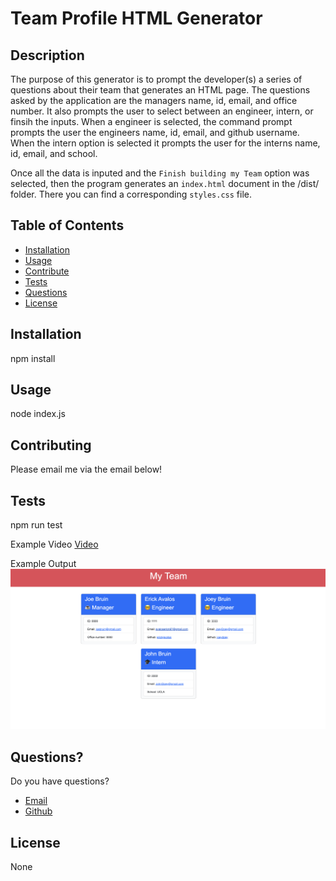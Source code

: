# Team Profile HTML Generator

## Description

The purpose of this generator is to prompt the developer(s) a series of questions about their team that generates an HTML page. 
The questions asked by the application are the managers name, id, email, and office number. It also prompts the user to select
between an engineer, intern, or finsih the inputs. When a engineer is selected, the command prompt prompts the user the engineers
name, id, email, and github username. When the intern option is selected it prompts the user for the interns name, id, email, and 
school.

Once all the data is inputed and the `Finish building my Team` option was selected, then the program generates an `index.html`
document in the /dist/ folder. There you can find a corresponding `styles.css` file. 

## Table of Contents

- [Installation](#Installation)
- [Usage](#Usage)
- [Contribute](#Contribute)
- [Tests](#Tests)
- [Questions](#Questions)
- [License](#License)

## Installation

npm install

## Usage

node index.js

## Contributing

Please email me via the email below!

## Tests

npm run test

Example Video
[Video](https://drive.google.com/file/d/1u4hcv4kiTvHtKtIAfPXWUwbEC9J9Ihux/view?usp=sharing)

Example Output
![Alt text](assets/images/example.png?raw=true "Title")

## Questions?

Do you have questions?
- [Email](mailto:avaloserick97@gmail.com)
- [Github](https://github.com/erickjavalos)

## License

None